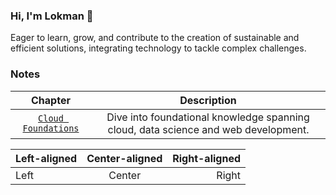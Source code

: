 ### Hi, I'm Lokman 👋
Eager to learn, grow, and contribute to the creation of sustainable and efficient solutions, integrating technology to tackle complex challenges.

### Notes
|Chapter|Description|
|:-:|:-:|
|[`Cloud Foundations`](https://github.com/lokmanTech/cloud_foundations)|Dive into foundational knowledge spanning cloud, data science and web development.|


| Left-aligned | Center-aligned | Right-aligned |
|:-------------|:--------------:|--------------:|
| Left         | Center         | Right         |
